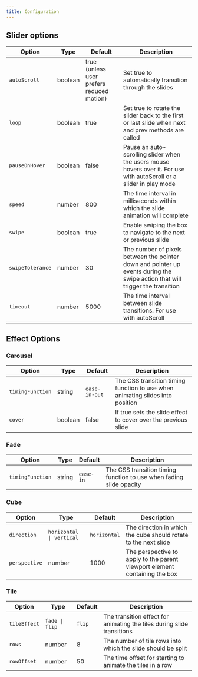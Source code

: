 ```yaml
---
title: Configuration
---
```


## Slider options

| Option           | Type    | Default                                   | Description                                                                                                                  |
| ---------------- | ------- | ----------------------------------------- | ---------------------------------------------------------------------------------------------------------------------------- |
| `autoScroll`     | boolean | true (unless user prefers reduced motion) | Set true to automatically transition through the slides                                                                      |
| `loop`           | boolean | true                                      | Set true to rotate the slider back to the first or last slide when next and prev methods are called                          |
| `pauseOnHover`   | boolean | false                                     | Pause an auto-scrolling slider when the users mouse hovers over it. For use with autoScroll or a slider in play mode         |
| `speed`          | number  | 800                                       | The time interval in milliseconds within which the slide animation will complete                                             |
| `swipe`          | boolean | true                                      | Enable swiping the box to navigate to the next or previous slide                                                             |
| `swipeTolerance` | number  | 30                                        | The number of pixels between the pointer down and pointer up events during the swipe action that will trigger the transition |
| `timeout`        | number  | 5000                                      | The time interval between slide transitions. For use with autoScroll                                                         |

## Effect Options

### Carousel

| Option           | Type    | Default       | Description                                                                   |
| ---------------- | ------- | ------------- | ----------------------------------------------------------------------------- |
| `timingFunction` | string  | `ease-in-out` | The CSS transition timing function to use when animating slides into position |
| `cover`          | boolean | false         | If true sets the slide effect to cover over the previous slide                |

### Fade

| Option           | Type   | Default   | Description                                                         |
| ---------------- | ------ | --------- | ------------------------------------------------------------------- |
| `timingFunction` | string | `ease-in` | The CSS transition timing function to use when fading slide opacity |

### Cube

| Option        | Type                     | Default      | Description                                                                |
| ------------- | ------------------------ | ------------ | -------------------------------------------------------------------------- |
| `direction`   | `horizontal \| vertical` | `horizontal` | The direction in which the cube should rotate to the next slide            |
| `perspective` | number                   | 1000         | The perspective to apply to the parent viewport element containing the box |

### Tile

| Option       | Type           | Default | Description                                                            |
| ------------ | -------------- | ------- | ---------------------------------------------------------------------- |
| `tileEffect` | `fade \| flip` | `flip`  | The transition effect for animating the tiles during slide transitions |
| `rows`       | number         | 8       | The number of tile rows into which the slide should be split           |
| `rowOffset`  | number         | 50      | The time offset for starting to animate the tiles in a row             |
